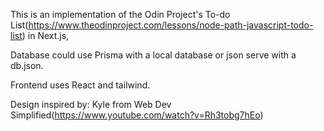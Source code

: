 This is an implementation of the Odin Project's To-do List(https://www.theodinproject.com/lessons/node-path-javascript-todo-list) in Next.js,

Database could use Prisma with a local database or json serve with a db.json.

Frontend uses React and tailwind.

Design inspired by: Kyle from Web Dev Simplified(https://www.youtube.com/watch?v=Rh3tobg7hEo)